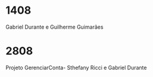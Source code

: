 # 1408
Gabriel Durante e Guilherme Guimarães

# 2808
Projeto GerenciarConta- Sthefany Ricci e Gabriel Durante
